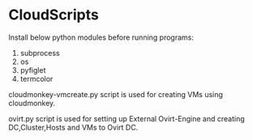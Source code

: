 # CloudScripts

Install below python modules before running programs:

1. subprocess
2. os
3. pyfiglet
4. termcolor

cloudmonkey-vmcreate.py script is used for creating VMs using cloudmonkey.

ovirt.py script is used for setting up External Ovirt-Engine and creating DC,Cluster,Hosts and VMs to Ovirt DC.
